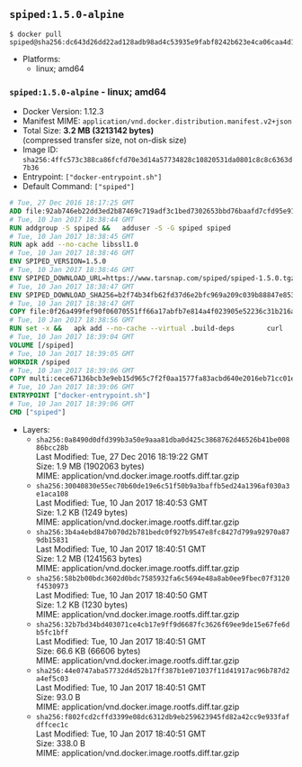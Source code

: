 ## `spiped:1.5.0-alpine`

```console
$ docker pull spiped@sha256:dc643d26dd22ad128adb98ad4c53935e9fabf8242b623e4ca06caa4d14b8bf44
```

-	Platforms:
	-	linux; amd64

### `spiped:1.5.0-alpine` - linux; amd64

-	Docker Version: 1.12.3
-	Manifest MIME: `application/vnd.docker.distribution.manifest.v2+json`
-	Total Size: **3.2 MB (3213142 bytes)**  
	(compressed transfer size, not on-disk size)
-	Image ID: `sha256:4ffc573c388ca86fcfd70e3d14a57734828c10820531da0801c8c8c6363d7b36`
-	Entrypoint: `["docker-entrypoint.sh"]`
-	Default Command: `["spiped"]`

```dockerfile
# Tue, 27 Dec 2016 18:17:25 GMT
ADD file:92ab746eb22dd3ed2b87469c719adf3c1bed7302653bbd76baafd7cfd95e911e in / 
# Tue, 10 Jan 2017 18:38:44 GMT
RUN addgroup -S spiped &&	adduser -S -G spiped spiped
# Tue, 10 Jan 2017 18:38:45 GMT
RUN apk add --no-cache libssl1.0
# Tue, 10 Jan 2017 18:38:46 GMT
ENV SPIPED_VERSION=1.5.0
# Tue, 10 Jan 2017 18:38:46 GMT
ENV SPIPED_DOWNLOAD_URL=https://www.tarsnap.com/spiped/spiped-1.5.0.tgz
# Tue, 10 Jan 2017 18:38:47 GMT
ENV SPIPED_DOWNLOAD_SHA256=b2f74b34fb62fd37d6e2bfc969a209c039b88847e853a49e91768dec625facd7
# Tue, 10 Jan 2017 18:38:47 GMT
COPY file:0f26a499fef90f06070551ff66a17abfb7e814a4f023905e52236c31b216a7bb in /0001-Fix-docker-stop-issue.patch 
# Tue, 10 Jan 2017 18:38:56 GMT
RUN set -x &&	apk add --no-cache --virtual .build-deps 		curl 		gcc 		make 		musl-dev 		openssl-dev 		patch 		tar &&	curl -fsSL "$SPIPED_DOWNLOAD_URL" -o spiped.tar.gz &&	echo "$SPIPED_DOWNLOAD_SHA256 *spiped.tar.gz" |sha256sum -c - &&	mkdir -p /usr/local/src/spiped &&	tar xzf "spiped.tar.gz" -C /usr/local/src/spiped --strip-components=1 &&	rm "spiped.tar.gz" &&	patch -p1 -d /usr/local/src/spiped/ < /0001-Fix-docker-stop-issue.patch &&	CC=gcc make -C /usr/local/src/spiped &&	make -C /usr/local/src/spiped install &&	rm -rf /usr/local/src/spiped &&	apk del .build-deps
# Tue, 10 Jan 2017 18:39:04 GMT
VOLUME [/spiped]
# Tue, 10 Jan 2017 18:39:05 GMT
WORKDIR /spiped
# Tue, 10 Jan 2017 18:39:06 GMT
COPY multi:cece67136bcb3e9eb15d965c7f2f0aa1577fa83acbd640e2016eb71cc01e0cfa in /usr/local/bin/ 
# Tue, 10 Jan 2017 18:39:06 GMT
ENTRYPOINT ["docker-entrypoint.sh"]
# Tue, 10 Jan 2017 18:39:06 GMT
CMD ["spiped"]
```

-	Layers:
	-	`sha256:0a8490d0dfd399b3a50e9aaa81dba0d425c3868762d46526b41be00886bcc28b`  
		Last Modified: Tue, 27 Dec 2016 18:19:22 GMT  
		Size: 1.9 MB (1902063 bytes)  
		MIME: application/vnd.docker.image.rootfs.diff.tar.gzip
	-	`sha256:30040830e55ec70b60de19e6c51f50b9a3baffb5ed24a1396af030a3e1aca108`  
		Last Modified: Tue, 10 Jan 2017 18:40:53 GMT  
		Size: 1.2 KB (1249 bytes)  
		MIME: application/vnd.docker.image.rootfs.diff.tar.gzip
	-	`sha256:3b4a4ebd847b070d2b781bedc0f927b9547e8fc8427d799a92970a879db15831`  
		Last Modified: Tue, 10 Jan 2017 18:40:51 GMT  
		Size: 1.2 MB (1241563 bytes)  
		MIME: application/vnd.docker.image.rootfs.diff.tar.gzip
	-	`sha256:58b2b00bdc3602d0bdc7585932fa6c5694e48a8ab0ee9fbec07f3120f4530973`  
		Last Modified: Tue, 10 Jan 2017 18:40:50 GMT  
		Size: 1.2 KB (1230 bytes)  
		MIME: application/vnd.docker.image.rootfs.diff.tar.gzip
	-	`sha256:32b7bd34bd403071ce4cb17e9ff9d6687fc3626f69ee9de15e67fe6db5fc1bff`  
		Last Modified: Tue, 10 Jan 2017 18:40:51 GMT  
		Size: 66.6 KB (66606 bytes)  
		MIME: application/vnd.docker.image.rootfs.diff.tar.gzip
	-	`sha256:44e0747aba57732d4d52b17ff387b1e071037f11d41917ac96b787d2a4ef5c03`  
		Last Modified: Tue, 10 Jan 2017 18:40:51 GMT  
		Size: 93.0 B  
		MIME: application/vnd.docker.image.rootfs.diff.tar.gzip
	-	`sha256:f802fcd2cffd3399e08dc6312db9eb259623945fd82a42cc9e933fafdffcec1c`  
		Last Modified: Tue, 10 Jan 2017 18:40:51 GMT  
		Size: 338.0 B  
		MIME: application/vnd.docker.image.rootfs.diff.tar.gzip
